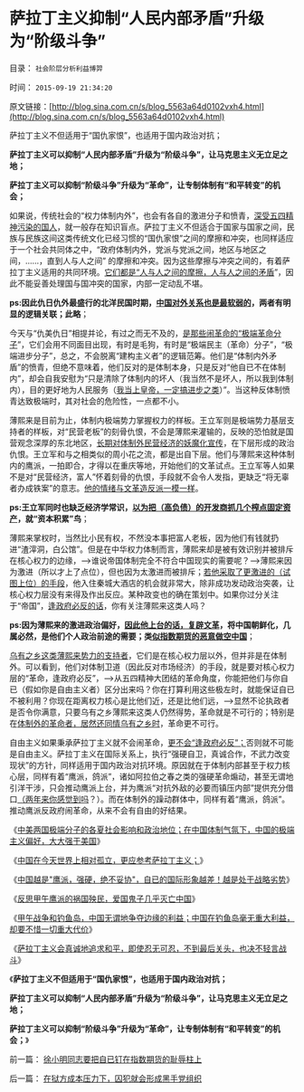 # 萨拉丁主义抑制“人民内部矛盾”升级为“阶级斗争”

目录： `社会阶层分析利益博羿` 

时间： `2015-09-19 21:34:20` 

原文链接：[http://blog.sina.com.cn/s/blog_5563a64d0102vxh4.html](http://blog.sina.com.cn/s/blog_5563a64d0102vxh4.html)

萨拉丁主义不但适用于“国仇家恨”，也适用于国内政治对抗；

**萨拉丁主义可以抑制“人民内部矛盾”升级为“阶级斗争”，让马克思主义无立足之地；**

**萨拉丁主义可以抑制“阶级斗争”升级为“革命”，让专制体制有“和平转变”的机会；**

如果说，传统社会的“权力体制内外”，也会有各自的激进分子和愤青，[深受五四精神污染的国人](../../../2014/6/19/从李天一水军和袁黑明粉，再看文革左右派的五四精神.md)，就一般存在知识盲点。萨拉丁主义不但适合于国家与国家之间，民族与民族这间这类传统文化已经习惯的“国仇家恨”之间的摩擦和冲突，也同样适应于一个社会共同体之中，“政府体制内外，党派与党派之间，地区与地区之间，……，直到人与人之间”
的摩擦和冲突。因为这些摩擦与冲突之间的，有着萨拉丁主义适用的共同环境。[它们都是“人与人之间的摩擦，人与人之间的矛盾](../../../2010/3/13/民主启蒙是轻松愉快的生活消闲.md)”，因此不能妥善处理国与国冲突的国家，内部一定动乱不堪。

**ps:因此仇日仇外最盛行的北洋民国时期，[中国对外关系也是最软弱的](../../../2011/1/13/近代中国什么叫“弱国无外交”？.md)，两者有明显的逻辑关联；此略**；

今天与“仇美仇日”相提并论，有过之而无不及的，[是那些闹革命的“极端革命分子](../../../2013/6/24/“逢政府必反”的民粹良心，共产主义爽约的“原罪”.md)”，它们会用不同面目出现，有时是毛狗，有时是“极端民主（革命）分子”，“极端进步分子”，总之，不会脱离“建构主义者”的逻辑范筹。他们是“体制内外矛盾”的愤青，但绝不意味着，他们反对的是体制本身，只是反对“他自已不在体制内”，却会自我安慰为“只是清除了体制内的坏人（我当然不是坏人，所以我到体制内），目的更好地为人民服务（[我当上皇帝，一定搞进步之类](http://blog.sina.com.cn/s/blog_cc521dde0102vhgz.html)）”。当这种反体制愤青达致极端时，其对社会的危险性，一点都不小。

薄熙来是目前为止，体制内极端势力掌握权力的样板。王立军则是极端势力基层支持者的样板，对“民营老板”的刻骨仇恨，不会是薄熙来灌输的，反映的恐怕就是国营观念深厚的东北地区，[长期对体制外民营经济的妖魔化宣传](../../../2009/10/11/可以定制的打黑.md)，在下层形成的政治仇恨。王立军和与之相类似的周小花之流，都是出自下层。他们与薄熙来这种体制内的鹰派，一拍即合，才得以在重庆等地，开始他们的文革试点。王立军等人如果不是对“民营经济，富人”怀着刻骨的仇恨，手段就不会令人发指，更缺乏“将无辜者办成铁案”的意志。[他的情绪与文革造反派一模一样](../../../2012/3/19/重庆黑社会还没有达到犯罪程度.md)。

**ps:王立军同时也缺乏经济学常识，[以为把（高负债）的开发商抓几个榨点固定资产](../../../2009/7/18/坐享特权的民粹不了解中国经济的真实困境.md)，就“资本积累”鸟**；

薄熙来掌权时，当然比小民有权，不然没本事把富人老板，因为他们有钱就扔进“渣滓洞，白公馆”。但是在中华权力体制而言，薄熙来却是被有效识别并被排斥在核心权力的边缘，——>谁说帝国体制完全不符合中国现实的需要呢？——>薄熙来因为激进（所以才上了点位），但也因为太激进而被排斥；[若他采取了更激进的（试图上位）的手段](../../../2013/9/7/为什么薄熙来复辟文革会死得更快？.md)，他入住秦城大酒店的机会就非常大，除非成功发动政治突袭，让核心权力层没有来得及作出反应。某种政变也的确在策划中。如果你过分关注于“帝国”，[逢政府必反的话](../../../2014/2/22/敌对意形态不可以“反政府”，拒绝“妖魔化”.md)，你有关注薄熙来这类人吗？

**ps:因为薄熙来的激进政治偏好，[因此他上台的话，复辟文革](../../../2013/9/22/薄熙来同志获判死缓很恰当，毛左薄粉不可能心服；.md)，将中国朝鲜化，几属必然，是他们个人政治前途的需要；类[似指数期货的恶意做空中国](../../../2015/9/16/指数期货不适合公有制中国，喉舌专家一直装成不懂；.md)**；

[乌有之乡这类薄熙来势力的支持者](../../../2012/3/18/乌有之乡是典型的黑社会.md)，它们是在核心权力层以外，但并非是在体制外。可以看到，他们对体制卫道（因此反对市场经济）的手段，就是要对核心权力层的“革命，逢政府必反”，——>从五四精神大团结的革命角度，你能把他们与你自已（假如你是自由主义者）区分出来吗？你在打算利用这些极左时，就能保证自已不被利用？你现在距离权力核心是比他们近，还是比他们远，——>显然不论执政者是否令你满意，只要乌有之乡薄熙来这类人仍然得势，革命就是不可行的；特别是在[体制外的革命者，居然还同情乌有之乡时](../../../2010/10/21/民主斗士的民主素质太差了.md)，革命更不可行。

自由主义如果秉承萨拉丁主义就不会闹革命，[更不会“逢政府必反”；](../../../2013/6/24/意识形态仅适用于民粹，左右互斗是争当皇帝的口水演习.md)否则就不可能是自由主义。萨拉丁主义在国际关系上，执行“强硬自卫，真诚合作，不武力改变现状”的方针，同样适用于国内政治对抗环境。原因就在于体制内部甚至于权力核心层，同样有着“鹰派，鸽派”，诸如阿拉伯之春之类的强硬革命煽动，甚至无谓地引洋干涉，只会推动鹰派上台，并为鹰派“对抗外敌的必要而镇压内部”提供充分借口[（两年来你感觉到吗](../../../2012/2/9/世界上小国的公有制和专制倾向大同小异.md)？）。而在体制外的躁动群体中，同样有着“鹰派，鸽派”。推动鹰派反政府闹革命，从来不会有自由的好结果。

《[中美两国极端分子的各夏社会影响和政治地位；在中国体制气氛下，中国的极端主义偏好，大大强于美国](../../../2015/9/13/中美两国极端分子的各自社会影响和政治地位；.md)》

《[中国在今天世界上相对孤立，更应参考萨拉丁主义；](../../../2015/9/14/中国在世界上相对孤立，更应参考萨拉丁主义；.md)》

《[中国越是"鹰派，强硬，绝不妥协"，自已的国际形象越差！越是处于战略劣势](../../../2015/9/15/中国只能通过萨拉丁主义，与世界和平互利.md)》

《[反思甲午鹰派的祸国殃民，爱国鬼子几乎灭亡中国](../../../2015/9/16/反思甲午，中国鹰派几乎灭亡了中国.md)》

《[甲午战争和钓鱼岛，中国无谓地争夺边缘的利益；中国在钓鱼岛毫无重大利益，却要不惜一切重大代价](../../../2015/9/17/甲午战争和钓鱼岛，中国争夺边缘利益，还不惜一切代价！.md)》

《[萨拉丁主义会真诚地追求和平，即使忍无可忍，不到最后关头，也决不轻言战斗](../../../2015/9/18/萨拉丁主义真诚追求和平，不到最后关头，决不轻言战斗.md)》

《**萨拉丁主义不但适用于“国仇家恨”，也适用于国内政治对抗；**

**萨拉丁主义可以抑制“人民内部矛盾”升级为“阶级斗争”，让马克思主义无立足之地；**

**萨拉丁主义可以抑制“阶级斗争”升级为“革命”，让专制体制有“和平转变”的机会；**》

前一篇： [徐小明同志要把自已钉在指数期货的耻辱柱上](../../../2015/9/19/徐小明同志要把自已钉在指数期货的耻辱柱上.md)

后一篇： [在狱方成本压力下，囚犯就会形成黑手党组织](../../../2015/9/14/在狱方成本压力下，囚犯就会形成黑手党组织.md)

